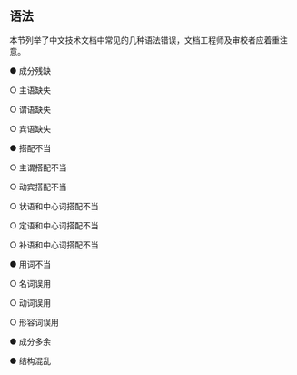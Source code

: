 ## 语法

本节列举了中文技术文档中常见的几种语法错误，文档工程师及审校者应着重注意。

 

●   成分残缺

 

○   主语缺失

○   谓语缺失

○   宾语缺失

 

●   搭配不当

 

○   主谓搭配不当

○   动宾搭配不当

○   状语和中心词搭配不当

○   定语和中心词搭配不当

○   补语和中心词搭配不当

 

●   用词不当

 

○   名词误用

○   动词误用

○   形容词误用

 

●   成分多余

 

●   结构混乱